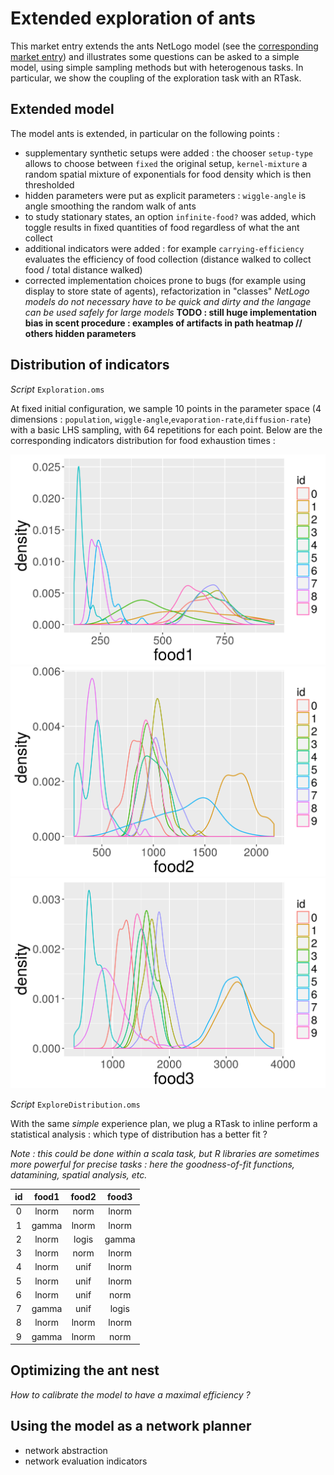 # Extended exploration of ants

This market entry extends the ants NetLogo model (see the [corresponding market entry](../ants)) and illustrates some questions can be asked to a simple model, using simple sampling methods but with heterogenous tasks. In particular, we show the coupling of the exploration task with an RTask.

## Extended model

The model ants is extended, in particular on the following points :
  - supplementary synthetic setups were added : the chooser `setup-type` allows to choose between `fixed` the original setup, `kernel-mixture` a random spatial mixture of exponentials for food density which is then thresholded
  - hidden parameters were put as explicit parameters : `wiggle-angle` is angle smoothing the random walk of ants
  - to study stationary states, an option `infinite-food?` was added, which toggle results in fixed quantities of food regardless of what the ant collect
  - additional indicators were added : for example `carrying-efficiency` evaluates the efficiency of food collection (distance walked to collect food / total distance walked)
  - corrected implementation choices prone to bugs (for example using display to store state of agents), refactorization in "classes" *NetLogo models do not necessary have to be quick and dirty and the langage can be used safely for large models* **TODO : still huge implementation bias in scent procedure : examples of artifacts in path heatmap // others hidden parameters**

## Distribution of indicators

*Script* `Exploration.oms`

At fixed initial configuration, we sample 10 points in the parameter space (4 dimensions : `population`, `wiggle-angle`,`evaporation-rate`,`diffusion-rate`) with a basic LHS sampling, with 64 repetitions for each point. Below are the corresponding indicators distribution for food exhaustion times :

![histograms food1](results/hists_food1.png) ![histograms food2](results/hists_food2.png) ![histograms food3](results/hists_food3.png)

*Script* `ExploreDistribution.oms`

With the same *simple* experience plan, we plug a RTask to inline perform a statistical analysis : which type of distribution has a better fit ?

*Note : this could be done within a scala task, but R libraries are sometimes more powerful for precise tasks : here the goodness-of-fit functions, datamining, spatial analysis, etc.*

id  |   food1  |  food2   |   food3
:--:|:--------:|:--------:|:---------:
 0  |  lnorm   |   norm   |  lnorm  
 1  |  gamma   |   lnorm  |  lnorm
 2  |  lnorm   |   logis  |  gamma
 3  |  lnorm   |   norm   |  lnorm
 4  |  lnorm   |   unif   |  lnorm
 5  |  lnorm   |   unif   |  lnorm
 6  |  lnorm   |   unif   |  norm  
 7  |  gamma   |   unif   |  logis
 8  |  lnorm   |  lnorm   |  lnorm
 9  |  gamma   |  lnorm   |  norm


## Optimizing the ant nest

*How to calibrate the model to have a maximal efficiency ?*


## Using the model as a network planner

 - network abstraction
 - network evaluation indicators
